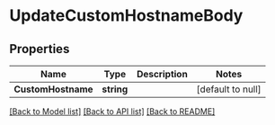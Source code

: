 # UpdateCustomHostnameBody

## Properties
Name | Type | Description | Notes
------------ | ------------- | ------------- | -------------
**CustomHostname** | **string** |  | [default to null]

[[Back to Model list]](../README.md#documentation-for-models) [[Back to API list]](../README.md#documentation-for-api-endpoints) [[Back to README]](../README.md)

